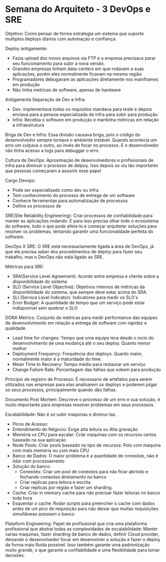# Semana do Arquiteto - 3 DevOps e SRE

Objetivo: Como pensar de forma estrategia um sistema que suporte multiplos deploys diarios com automação e confiança.

Deploy antigamente:

- Fazia upload dos novos arquivos via FTP e a empresa precisava parar seu funcionamento para subir a nova versão.
- Grandes empresas tinham data-centers em que rodavam a suas aplicações, porém eles normalmente ficavam na mesma região
- Programadores debugavam as aplicações diretamente nos mainframes em produção
- Não tinha metricas de software, apenas de hardware

Antigamenta Separação de Dev e Infra:

- Dev: implementava todas os requisitos mandava para teste e depois enviava para a pessoa especializada de infra para subir para produção
- Infra: Recebia o software em produção e mantinha métricas em relação a infraestrutura

Briga de Dev e Infra: Essa divisão causava briga, pois o código do desenvolvedor sempre tornava o ambiente instável. Quando acontecia um erro um culpava o outro, ao invés de focar no processo. E o desenvolvedor não tinha acesso a logs para debuggar o erro.

Cultura de DevOps: Aproximação de desenvolvedores e profissionais de infra para diminuir o processo de delpoy. Isso depois se viu tão importanto que pessoas começaram a assumir esse papel

Cargo Devops:

- Pode ser especializado como dev ou infra
- Tem conhecimento do processo de entrega de um software
- Conhece ferramentas para automatização de processos
- Define os processos de

SRE(Site Reliability Engineering): Criar processos de confiabilidade para manter as aplicações rodando. E para isso precisa olhar todo o ecosistema do software, tudo o que pode afeta-lo e começar arquitetar soluções para resolver os problemas, tentando garantir uma funcionalidade perfeita do software.

DevOps X SRE: O SRE está necessariamente ligada a área de DevOps, já que ele precisa saber dos procedimentos de deploy para fazer seu trabalho, mas o DevOps não está ligado ao SRE.

Métricas para SRE:

- SRA(Service Level Agreement): Acordo entre empresa e cliente sobre a disponibilidade do sistema
- SLO (Service Level Objective): Objetivos internos de métricas da disponibilidade do sistema, que sempre deve estar acima do SRA.
- SLI (Service Level Indicator): Indicatores para medir os SLO's
- Error Budget: A quantidade de tempo que um serviço pode estar indisponível sem quebrar o SLO

DORA Metrics: Conjunto de métricas para medir performance das equipes de desenvolvimento em relação a entrega de software com rapidez e qualidade.

- Lead time for changes: Tempo que uma equipe leva desde o incio do desenvolvimento de uma mudança até o seu deploy. Quanto menor melhor
- Deployment Frequency: Frequência dos deploys. Quanto maior, normalmente maior é a maturidade do time.
- Mean Time to Recovery: Tempo médio para restaurar um serviço
- Change Failure Rate: Porcentagem das falhas que sobem para produção

Principio de registro de Processo: É necessario de artefatos para serem utilizados nas empresas para elas analisarem os deploys e poderem julgar os seus processos, principalmente quando dão falhas.

Documento Post Mortem: Descreve o processo de um erro e sua solução, é muito importante para empresas resolver problemas em seus processos.

Escalabilidade: Não é só subir maquinas e diminui-las.

- Picos de Acesso:
- Entendimento do Négocio: Exige alta leitura ou Alta gravação
- Memória vs CPU para escalar: Criar maquinas com os recursos certos baseado na sua aplicação
- Node Pools: Criar pools baseado no tipo de recursos: Pols com maquina com mais memória ou com mais CPU
- Banco de Dados: O maior problema é a quantidade de conexões, não é lidar com processamento
- Solução do banco:
  - Conexões: Criar um pool de conexões para não ficar abrindo e fechando conexões diretamento no banco
  - Criar replicas para leitura e escrita.
  - Criar replicas por região e fazer um sharding.
- Cache: Criar in memory cache para não precisar fazer leituras no banco toda hora
- Esquentar o cache: Rodar scripts para preencher o cache com dados antes de um pico de requisição para não deixar que muitas requisições simultâneas acessem o banco

Plataform Engineering: Papel de profissional que cria uma plataforma profissional que abstrai todas as complexidades de escalabilidade: Manter varias maquinas, fazer sharding de banco de dados, definir Cloud provider, deixando o desenvolvedor focar em desenvolver a solução e fazer o deploy da forma mais fluída possível. Isso também garante uma padronização muito grande, o que garante a confiabilidade e uma flexibilidade para tomar decisões.
